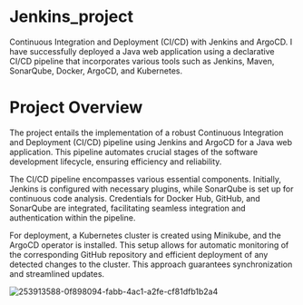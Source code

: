 # Jenkins_project
Continuous Integration and Deployment (CI/CD) with Jenkins and ArgoCD. I have successfully deployed a Java web application using a declarative CI/CD pipeline that incorporates various tools such as Jenkins, Maven, SonarQube, Docker, ArgoCD, and Kubernetes.

# Project Overview
The project entails the implementation of a robust Continuous Integration and Deployment (CI/CD) pipeline using Jenkins and ArgoCD for a Java web application. This pipeline automates crucial stages of the software development lifecycle, ensuring efficiency and reliability.

The CI/CD pipeline encompasses various essential components. Initially, Jenkins is configured with necessary plugins, while SonarQube is set up for continuous code analysis. Credentials for Docker Hub, GitHub, and SonarQube are integrated, facilitating seamless integration and authentication within the pipeline.

For deployment, a Kubernetes cluster is created using Minikube, and the ArgoCD operator is installed. This setup allows for automatic monitoring of the corresponding GitHub repository and efficient deployment of any detected changes to the cluster. This approach guarantees synchronization and streamlined updates.

![253913588-0f898094-fabb-4ac1-a2fe-cf81dfb1b2a4](https://github.com/gurudevsinghsandhu/Jenkins_project/assets/144236322/148a469f-9693-4d5c-bf55-a976faa69e86)
